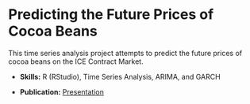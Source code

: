 # Predicting the Future Prices of Cocoa Beans
 
This time series analysis project attempts to predict the future prices of cocoa beans on the ICE Contract Market.

* **Skills:** R (RStudio), Time Series Analysis, ARIMA, and GARCH

* **Publication:** [Presentation](https://github.com/cliffordcele/Cocoa_Beans/blob/main/Presentation/TSA_Coca%20Beans%20Future%20Prices.pdf)
